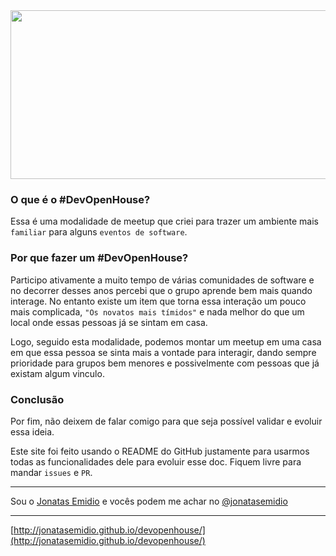 <a href="#">
<img src="https://lh3.googleusercontent.com/D_xXAozAPP1cLXNVcHod1B3_Ams2zDgfa_HcpNUsP66e6H__YL8H2_2AzkPLyPdFOeNq-T0YQ3p_v94FxTQRQuW6VyJhkYX8JE2z-80HQL5dhSqmSTypkYRtaqq4nsHvK6_Vc971D4G5QU1ElphaZ09PPNzsWIxqK7qUUIiOqsdZ_czOXvcH6e36EwKGXZeVDBIFe5bHLxjhBz9g0WxQIsaO78KeaZ9f4RS_ChXe-n_sq6gIPoi8rClKsB6gxwORqdvpgNWyo2E9sdFBeWpvXwe7kxLOu_kfxoi49Goax9yuX2u0Bf-fg8OmSbZejP4_jSWy8pM3flg1eKW2dOaqVWL4uoSzaftXzyaDEH13SfgYqyMg3V8RKjr5108KlYHVkC0KG-RKseBtl-102CJ32fFlFIM5pC0RqP4q-3iH76hsSEFrZ7xqL3vV72EQvMPqN-UNXptBhqMBzBZU2KfwhIoBkL0Eo9DqCqyYRvoTzpJ-I-67X3ildTcJzn5YPvnS6obLhPf1Y4uDyQpIqRQXLHeJ4RiDlfDG0qq22QoZBu6JnWxI6AxZMzEor-5IkanyOVb_=w726-h229-no" width="1000" height="270">
</a>

### O que é o #DevOpenHouse?
Essa é uma modalidade de meetup que criei para trazer um ambiente mais `familiar` para alguns `eventos de software`.

### Por que fazer um #DevOpenHouse?
Participo ativamente a muito tempo de várias comunidades de software e no decorrer desses anos percebi que o grupo aprende bem mais quando interage. No entanto existe um item que torna essa interação um pouco mais complicada, `"Os novatos mais tímidos"` e nada melhor do que um local onde essas pessoas já se sintam em casa. 

Logo, seguido esta modalidade, podemos montar um meetup em uma casa em que essa pessoa se sinta mais a vontade para interagir, dando sempre prioridade para grupos bem menores e possivelmente com pessoas que já existam algum vinculo.

### Conclusão
Por fim, não deixem de falar comigo para que seja possível validar e evoluir essa ideia.

Este site foi feito usando o README do GitHub justamente para usarmos todas as funcionalidades dele para evoluir esse doc.
Fiquem livre para mandar `issues` e `PR`.

***

Sou o [Jonatas Emidio](https://github.com/jonatasemidio) e vocês podem me achar no [@jonatasemidio](https://twitter.com/jonatasemidio)

***

[http://jonatasemidio.github.io/devopenhouse/](http://jonatasemidio.github.io/devopenhouse/)
